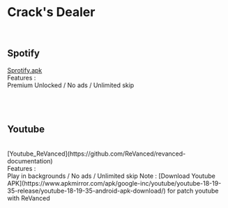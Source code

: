 # Crack's Dealer
<br>

## Spotify 

[Sprotify.apk](https://spoti.plus/)
<br>
Features :
<br>
Premium Unlocked / No ads / Unlimited skip 
<br></br><br></br>

## Youtube

<br>
[Youtube_ReVanced](https://github.com/ReVanced/revanced-documentation)
<br>
Features :
<br>
Play in backgrounds / No ads / Unlimited skip 
Note : [Download Youtube APK](https://www.apkmirror.com/apk/google-inc/youtube/youtube-18-19-35-release/youtube-18-19-35-android-apk-download/) for patch youtube with ReVanced 
